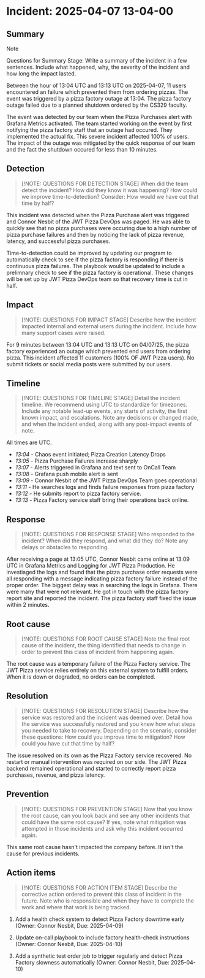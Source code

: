 # Incident: 2025-04-07 13-04-00

## Summary

> [!NOTE]
> Questions for Summary Stage: 
> Write a summary of the incident in a few sentences. Include what happened, why, the severity of the incident and how long the impact lasted.

Between the hour of 13:04 UTC and 13:13 UTC on 2025-04-07, 11 users encountered an failure which prevented them from ordering pizzas. The event was triggered by a pizza factory outage at 13:04. The pizza factory outage failed due to a planned shutdown ordered by the CS329 faculty.

The event was detected by our team when the Pizza Purchases alert with Grafana Metrics activated. The team started working on the event by first notifying the pizza factory staff that an outage had occured. They implemented the actual fix. This severe incident affected 100% of users. The impact of the outage was mitigated by the quick response of our team and the fact the shutdown occured for less than 10 minutes.

## Detection

> [!NOTE: QUESTIONS FOR DETECTION STAGE] 
> When did the team detect the incident? How did they know it was happening? How could we improve time-to-detection? Consider: How would we have cut that time by half?

This incident was detected when the Pizza Purchase alert was triggered and Connor Nesbit of the JWT Pizza DevOps was paged. He was able to quickly see that no pizza purchases were occuring due to a high number of pizza purchase failures and then by noticing the lack of pizza revenue, latency, and successful pizza purchases.

Time-to-detection could be improved by updating our program to automatically check to see if the pizza factory is responding if there is continuous pizza failures. The playbook would be updated to include a prelimnary check to see if the pizza factory is operational. These changes will be set up by JWT Pizza DevOps team so that recovery time is cut in half.

## Impact

> [!NOTE: QUESTIONS FOR IMPACT STAGE] 
> Describe how the incident impacted internal and external users during the incident. Include how many support cases were raised.

For 9 minutes between 13:04 UTC and 13:13 UTC on 04/07/25, the pizza factory experienced an outage which prevented end users from ordering pizza. This incident affected 11 customers (100% OF JWT Pizza users). No submit tickets or social media posts were submitted by our users.


## Timeline

> [!NOTE: QUESTIONS FOR TIMELINE STAGE] 
> Detail the incident timeline. We recommend using UTC to standardize for timezones.
> Include any notable lead-up events, any starts of activity, the first known impact, and escalations. Note any decisions or changed made, and when the incident ended, along with any post-impact events of note.
> 
All times are UTC.

- _13:04_ - Chaos event initiated; Pizza Creation Latency Drops
- _13:05_ - Pizza Purchase Failures increase sharply
- _13:07_ - Alerts triggered in Grafana and text sent to OnCall Team
- _13:08_ - Grafana push mobile alert is sent
- _13:09_ - Connor Nesbit of the JWT Pizza DevOps Team goes operational
- _13:11_ - He searches logs and finds failure responses from pizza factory
- _13:12_ - He submits report to pizza factory service.
- _13:13_ - Pizza Factory service staff bring their operations back online.

## Response

> [!NOTE: QUESTIONS FOR RESPONSE STAGE] 
> Who responded to the incident? When did they respond, and what did they do? Note any delays or obstacles to responding.

After receiving a page at 13:05 UTC, Connor Nesbit came online at 13:09 UTC in Grafana Metrics and Logging for JWT Pizza Production. He investiaged the logs and found that the pizza purchase order requests were all responding with a message indicating pizza factory failure instead of the proper order. The biggest delay was in searching the logs in Grafana. There were many that were not relevant. He got in touch with the pizza factory report site and reported the incident. The pizza factory staff fixed the issue within 2 minutes.

## Root cause

> [!NOTE: QUESTIONS FOR ROOT CAUSE STAGE] 
> Note the final root cause of the incident, the thing identified that needs to change in order to prevent this class of incident from happening again.

The root cause was a temporary failure of the Pizza Factory service. The JWT Pizza service relies entirely on this external system to fulfill orders. When it is down or degraded, no orders can be completed.

## Resolution

> [!NOTE: QUESTIONS FOR RESOLUTION STAGE] 
> Describe how the service was restored and the incident was deemed over. Detail how the service was successfully restored and you knew how what steps you needed to take to recovery.
> Depending on the scenario, consider these questions: How could you improve time to mitigation? How could you have cut that time by half?

The issue resolved on its own as the Pizza Factory service recovered. No restart or manual intervention was required on our side. The JWT Pizza backend remained operational and started to correctly report pizza purchases, revenue, and pizza latency.

## Prevention

> [!NOTE: QUESTIONS FOR PREVENTION STAGE] 
> Now that you know the root cause, can you look back and see any other incidents that could have the same root cause? If yes, note what mitigation was attempted in those incidents and ask why this incident occurred again.

This same root cause hasn't impacted the company before. It isn't the cause for previous incidents.


## Action items

> [!NOTE: QUESTIONS FOR ACTION ITEM STAGE] 
> Describe the corrective action ordered to prevent this class of incident in the future. Note who is responsible and when they have to complete the work and where that work is being tracked.

1. Add a health check system to detect Pizza Factory downtime early (Owner: Connor Nesbit, Due: 2025-04-09)

2. Update on-call playbook to include factory health-check instructions (Owner: Connor Nesbit, Due: 2025-04-10)

3. Add a synthetic test order job to trigger regularly and detect Pizza Factory slowness automatically (Owner: Connor Nesbit, Due: 2025-04-10)

